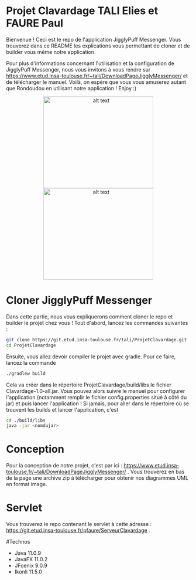 # Projet Clavardage TALI Elies et FAURE Paul

Bienvenue ! Ceci est le repo de l'application JigglyPuff Messenger. Vous trouverez dans ce README les explications vous permettant de cloner et de builder vous même notre application.

Pour plus d'informations concernant l'utilisation et la configuration de JigglyPuff Messenger, nous vous invitons à vous rendre sur https://www.etud.insa-toulouse.fr/~tali/DownloadPageJigglyMessenger/ et de télécharger le manuel. Voilà, on espère que vous vous amuserez autant que Rondoudou en utilisant notre application ! Enjoy :)


<p style="text-align:center">
<img src="https://i.pinimg.com/originals/89/75/c3/8975c3e90d96605cba7e9ec80c4a6c3f.gif" alt="alt text" width="300" height="250">
<img src="https://www.etud.insa-toulouse.fr/~tali/imgs/chat.jpg" alt="alt text" width="300" height="250">
</p>

# Cloner JigglyPuff Messenger

Dans cette partie, nous vous expliquerons comment cloner le repo et builder le projet chez vous ! Tout d'abord, lancez les commandes suivantes : 

```bash
git clone https://git.etud.insa-toulouse.fr/tali/ProjetClavardage.git
cd ProjetClavardage
```

Ensuite, vous allez devoir compiler le projet avec gradle. Pour ce faire, lancez la commande 

```bash
./gradlew build
```
Cela va créer dans le répertoire ProjetClavardage/build/libs le fichier Clavardage-1.0-all.jar. Vous pouvez alors suivre le manuel pour configurer l'application (notamment remplir le fichier config.properties situé à côté du jar) et puis lancer l'application ! Si jamais, pour aller dans le répertoire où se trouvent les builds et lancer l'application, c'est 

```bash
cd ./build/libs
java -jar <nomdujar>
```

# Conception

Pour la conception de notre projet, c'est par ici : https://www.etud.insa-toulouse.fr/~tali/DownloadPageJigglyMessenger/ . Vous trouverez en bas de la page une archive zip à télécharger pour obtenir nos diagrammes UML en format image.

# Servlet

Vous trouverez le repo contenant le servlet à cette adresse : https://git.etud.insa-toulouse.fr/pfaure/ServeurClavardage .

#Technos

- Java 11.0.9
- JavaFX 11.0.2
- JFoenix 9.0.9
- Ikonli 11.5.0

